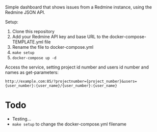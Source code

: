 
Simple dashboard that shows issues from a Redmine instance, using the Redmine JSON API.

Setup:

1) Clone this repository
1) Add your Redmine API key and base URL to the docker-compose-TEMPLATE.yml file
1) Rename the file to docker-compose.yml
1) `make setup`
1) `docker-compose up -d`

Access the service, setting project id number and users id number and names as get-parameters:

    http://example.com:85/?projectnumber={project_number}&users={user_number}:{user_name}/{user_number}:{user_name}

Todo
====

- Testing...
- `make setup` to change the docker-compose.yml filename